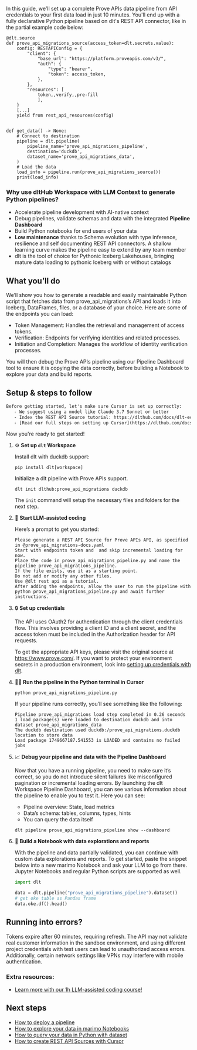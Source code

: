 In this guide, we'll set up a complete Prove APIs data pipeline from API credentials to your first data load in just 10 minutes. You'll end up with a fully declarative Python pipeline based on dlt's REST API connector, like in the partial example code below:

```python-outcome
@dlt.source
def prove_api_migrations_source(access_token=dlt.secrets.value):
    config: RESTAPIConfig = {
        "client": {
            "base_url": "https://platform.proveapis.com/v3/",
            "auth": {
                "type": "bearer",
                "token": access_token,
            },
        },
        "resources": [
            token,,verify,,pre-fill
            ],
    }
    [...]
    yield from rest_api_resources(config)


def get_data() -> None:
    # Connect to destination
    pipeline = dlt.pipeline(
        pipeline_name='prove_api_migrations_pipeline',
        destination='duckdb',
        dataset_name='prove_api_migrations_data', 
    )
    # Load the data
    load_info = pipeline.run(prove_api_migrations_source())
    print(load_info) 
```

### Why use dltHub Workspace with LLM Context to generate Python pipelines?

- Accelerate pipeline development with AI-native context
- Debug pipelines, validate schemas and data with the integrated **Pipeline Dashboard**
- Build Python notebooks for end users of your data
- **Low maintenance** thanks to Schema evolution with type inference, resilience and self documenting REST API connectors. A shallow learning curve makes the pipeline easy to extend by any team member
- dlt is the tool of choice for Pythonic Iceberg Lakehouses, bringing mature data loading to pythonic Iceberg with or without catalogs

## What you’ll do

We’ll show you how to generate a readable and easily maintainable Python script that fetches data from prove_api_migrations’s API and loads it into Iceberg, DataFrames, files, or a database of your choice. Here are some of the endpoints you can load:

- Token Management: Handles the retrieval and management of access tokens.
- Verification: Endpoints for verifying identities and related processes.
- Initiation and Completion: Manages the workflow of identity verification processes.

You will then debug the Prove APIs pipeline using our Pipeline Dashboard tool to ensure it is copying the data correctly, before building a Notebook to explore your data and build reports.

## Setup & steps to follow

```default
Before getting started, let's make sure Cursor is set up correctly:
   - We suggest using a model like Claude 3.7 Sonnet or better
   - Index the REST API Source tutorial: https://dlthub.com/docs/dlt-ecosystem/verified-sources/rest_api/ and add it to context as **@dlt rest api**
   - [Read our full steps on setting up Cursor](https://dlthub.com/docs/dlt-ecosystem/llm-tooling/cursor-restapi#23-configuring-cursor-with-documentation)
```

Now you're ready to get started!

1. ⚙️ **Set up `dlt` Workspace**
    
    Install dlt with duckdb support:
    ```shell
    pip install dlt[workspace]
    ```

    Initialize a dlt pipeline with Prove APIs support.
    ```shell
    dlt init dlthub:prove_api_migrations duckdb
    ```

    The `init` command will setup the necessary files and folders for the next step.
    
2. 🤠 **Start LLM-assisted coding**
    
    Here’s a prompt to get you started:
    
    ```prompt
    Please generate a REST API Source for Prove APIs API, as specified in @prove_api_migrations-docs.yaml 
    Start with endpoints token and  and skip incremental loading for now. 
    Place the code in prove_api_migrations_pipeline.py and name the pipeline prove_api_migrations_pipeline. 
    If the file exists, use it as a starting point. 
    Do not add or modify any other files. 
    Use @dlt rest api as a tutorial. 
    After adding the endpoints, allow the user to run the pipeline with python prove_api_migrations_pipeline.py and await further instructions.
    ```

    
3. 🔒 **Set up credentials** 
    
    The API uses OAuth2 for authentication through the client credentials flow. This involves providing a client ID and a client secret, and the access token must be included in the Authorization header for API requests.
    
    To get the appropriate API keys, please visit the original source at https://www.prove.com/.
    If you want to protect your environment secrets in a production environment, look into [setting up credentials with dlt](https://dlthub.com/docs/walkthroughs/add_credentials).
    
4. 🏃‍♀️ **Run the pipeline in the Python terminal in Cursor**
    
    ```shell
    python prove_api_migrations_pipeline.py
    ```
    
    If your pipeline runs correctly, you’ll see something like the following:
    
    ```shell
    Pipeline prove_api_migrations load step completed in 0.26 seconds
    1 load package(s) were loaded to destination duckdb and into dataset prove_api_migrations_data
    The duckdb destination used duckdb:/prove_api_migrations.duckdb location to store data
    Load package 1749667187.541553 is LOADED and contains no failed jobs
    ```
    
5. 📈 **Debug your pipeline and data with the Pipeline Dashboard**

    Now that you have a running pipeline, you need to make sure it’s correct, so you do not introduce silent failures like misconfigured pagination or incremental loading errors. By launching the dlt Workspace Pipeline Dashboard, you can see various information about the pipeline to enable you to test it. Here you can see:
    - Pipeline overview: State, load metrics
    - Data’s schema: tables, columns, types, hints
    - You can query the data itself
    
    ```shell
    dlt pipeline prove_api_migrations_pipeline show --dashboard
    ```
    
6. 🐍 **Build a Notebook with data explorations and reports**

    With the pipeline and data partially validated, you can continue with custom data explorations and reports. To get started, paste the snippet below into a new marimo Notebook and ask your LLM to go from there. Jupyter Notebooks and regular Python scripts are supported as well.

    
    ```python
    import dlt

   data = dlt.pipeline("prove_api_migrations_pipeline").dataset()
   # get oke table as Pandas frame
   data.oke.df().head()
    ```

## Running into errors?

Tokens expire after 60 minutes, requiring refresh. The API may not validate real customer information in the sandbox environment, and using different project credentials with test users can lead to unauthorized access errors. Additionally, certain network settings like VPNs may interfere with mobile authentication.

### Extra resources:

- [Learn more with our 1h LLM-assisted coding course!](https://www.youtube.com/watch?v=GGid70rnJuM)

## Next steps

- [How to deploy a pipeline](https://dlthub.com/docs/walkthroughs/deploy-a-pipeline)
- [How to explore your data in marimo Notebooks](https://dlthub.com/docs/general-usage/dataset-access/marimo)
- [How to query your data in Python with dataset](https://dlthub.com/docs/general-usage/dataset-access/dataset)
- [How to create REST API Sources with Cursor](https://dlthub.com/docs/dlt-ecosystem/llm-tooling/cursor-restapi)